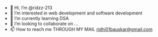 - 👋 Hi, I’m @ridzz-213
- 👀 I’m interested in web development and software development
- 🌱 I’m currently learning DSA
- 💞️ I’m looking to collaborate on ...
- 📫 How to reach me THROUGH MY MAIL ridhi01bauskar@gmail.com

<!---
ridzz-213/ridzz-213 is a ✨ special ✨ repository because its `README.md` (this file) appears on your GitHub profile.
You can click the Preview link to take a look at your changes.
--->

